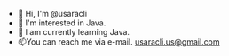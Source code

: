 - 👋 Hi, I'm @usaracli
- 👀 I'm interested in Java.
- 🌱 I am currently learning Java.
- 📫You can reach me via e-mail.
usaracli.us@gmail.com
